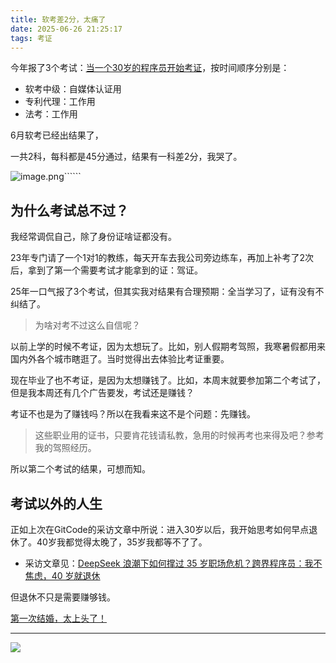 ```yaml
---
title: 软考差2分，太痛了
date: 2025-06-26 21:25:17
tags: 考证
---
```


今年报了3个考试：[当一个30岁的程序员开始考证](http://www.python4office.cn/log/2025/0420-%E9%80%80%E8%B7%AF/)，按时间顺序分别是：

- 软考中级：自媒体认证用
- 专利代理：工作用
- 法考：工作用

6月软考已经出结果了，

一共2科，每科都是45分通过，结果有一科差2分，我哭了。

![image.png](https://raw.gitcode.com/user-images/assets/5027920/5f5ef842-18c3-4aea-8486-aebb8120ac1d/image.png 'image.png')``````

## 为什么考试总不过？

我经常调侃自己，除了身份证啥证都没有。

23年专门请了一个1对1的教练，每天开车去我公司旁边练车，再加上补考了2次后，拿到了第一个需要考试才能拿到的证：驾证。

25年一口气报了3个考试，但其实我对结果有合理预期：全当学习了，证有没有不纠结了。

> 为啥对考不过这么自信呢？

以前上学的时候不考证，因为太想玩了。比如，别人假期考驾照，我寒暑假都用来国内外各个城市瞎逛了。当时觉得出去体验比考证重要。

现在毕业了也不考证，是因为太想赚钱了。比如，本周末就要参加第二个考试了，但是我本周还有几个广告要发，考试还是赚钱？

考证不也是为了赚钱吗？所以在我看来这不是个问题：先赚钱。

> 这些职业用的证书，只要肯花钱请私教，急用的时候再考也来得及吧？参考我的驾照经历。

所以第二个考试的结果，可想而知。

## 考试以外的人生

正如上次在GitCode的采访文章中所说：进入30岁以后，我开始思考如何早点退休了。40岁我都觉得太晚了，35岁我都等不了了。

- 采访文章见：[DeepSeek 浪潮下如何撑过 35 岁职场危机？跨界程序员：我不焦虑，40 岁就退休](https://www.geekpark.net/news/346420)

但退休不只是需要赚够钱。



[第一次结婚，太上头了！](https://mp.weixin.qq.com/s/gIb-3hSBM1UNqtzenzL9AA)


---

![](https://cos.python-office.com/ads/gzh/sub-py.jpg)